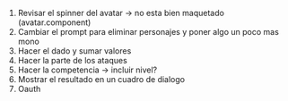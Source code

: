 1. Revisar el spinner del avatar -> no esta bien maquetado (avatar.component)
2. Cambiar el prompt para eliminar personajes y poner algo un poco mas mono
3. Hacer el dado y sumar valores
4. Hacer la parte de los ataques
5. Hacer la competencia -> incluir nivel?
6. Mostrar el resultado en un cuadro de dialogo
7. Oauth
